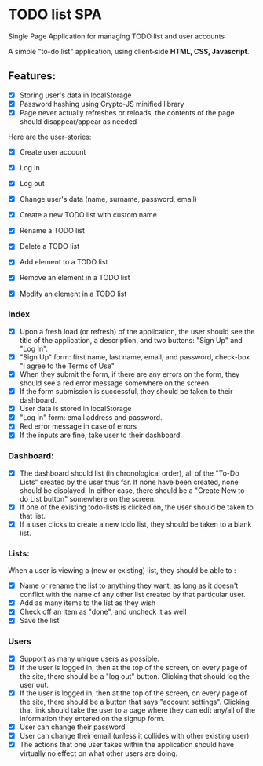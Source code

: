 # TODO list SPA
Single Page Application for managing TODO list and user accounts

A simple "to-do list" application, using client-side **HTML, CSS, Javascript**. 

## Features:
- [x] Storing user's data in localStorage
- [x] Password hashing using Crypto-JS minified library
- [x] Page never actually refreshes or reloads, the contents of the page should disappear/appear as needed

Here are the user-stories:
- [x] Create user account
- [x] Log in
- [x] Log out
- [x] Change user's data (name, surname, password, email)

- [x] Create a new TODO list with custom name
- [x] Rename a TODO list
- [x] Delete a TODO list
- [x] Add element to a TODO list
- [x] Remove an element in a TODO list
- [x] Modify an element in a TODO list


### Index
- [x] Upon a fresh load (or refresh) of the application, the user should see the title of the application, a description, and two buttons: "Sign Up" and "Log In".
- [x] "Sign Up" form: first name, last name, email, and password, check-box "I agree to the Terms of Use"
- [x] When they submit the form, if there are any errors on the form, they should see a red error message somewhere on the screen. 
- [x] If the form submission is successful, they should be taken to their dashboard.
- [x] User data is stored in localStorage
- [x] "Log In" form: email address and password. 
- [x] Red error message in case of errors
- [x] If the inputs are fine, take user to their dashboard.

### Dashboard:
- [x]  The dashboard should list (in chronological order), all of the "To-Do Lists" created by the user thus far. If none have been created, none should be displayed. In either case, there should be a "Create New to-do List button" somewhere on the screen.
- [x] If one of the existing todo-lists is clicked on, the user should be taken to that list.
- [x] If a user clicks to create a new todo list, they should be taken to a blank list.

### Lists:
When a user is viewing a (new or existing) list, they should be able to :
- [x] Name or rename the list to anything they want, as long as it doesn't conflict with the name of any other list created by that particular user.
- [x] Add as many items to the list as they wish
- [x] Check off an item as "done", and uncheck it as well
- [x] Save the list

### Users 
- [x] Support as many unique users as possible.
- [x] If the user is logged in, then at the top of the screen, on every page of the site, there should be a "log out" button. Clicking that should log the user out.
- [x] If the user is logged in, then at the top of the screen, on every page of the site, there should be a button that says "account settings". Clicking that link should take the user to a page where they can edit any/all of the information they entered on the signup form.
- [x] User can change their password
- [x] User can change their email (unless it collides with other existing user)
- [x] The actions that one user takes within the application should have virtually no effect on what other users are doing.

